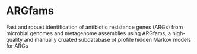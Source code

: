 # ARGfams
Fast and robust identification of antibiotic resistance genes (ARGs) from microbial genomes and metagenome assemblies using ARGfams, a high-quality and manually cruated subdatabase of profile hidden Markov models for ARGs
